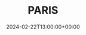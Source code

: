---
title: "PARIS"
description: Je t'aime
featured: true
type: gallery
date: 2024-02-22T13:00:00+00:00
menus: "main"
weight: 4
featured_image: "_S6A8204.jpg"
resources:
  - src: "_S6A8204.jpg"
    params:
      date: 2024-02-18T13:04:30+0100


---
